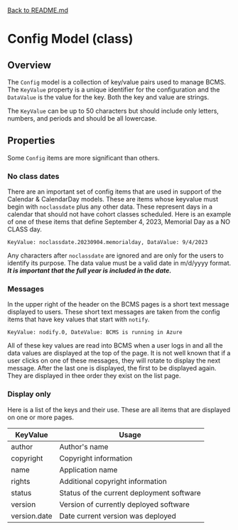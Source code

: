 [Back to README.md](/README.md)

# Config Model (class)

## Overview

The `Config` model is a collection of key/value pairs used to manage BCMS. The `KeyValue` property is a unique identifier for the configuration and the `DataValue` is the value for the key. Both the key and value are strings.

The `KeyValue` can be up to 50 characters but should include only letters, numbers, and periods and should be all lowercase.

## Properties

Some `Config` items are more significant than others.

### No class dates

There are an important set of config items that are used in support of the Calendar & CalendarDay models. These are items whose keyvalue must begin with `noclassdate` plus any other data. These represent days in a calendar that should not have cohort classes scheduled. Here is an example of one of these items that define September 4, 2023, Memorial Day as a NO CLASS day.

    KeyValue: noclassdate.20230904.memorialday, DataValue: 9/4/2023

Any characters after `noclassdate` are ignored and are only for the users to identify its purpose. The data value must be a valid date in m/d/yyyy format. ***It is important that the full year is included in the date.***

### Messages

In the upper right of the header on the BCMS pages is a short text message displayed to users. These short text messages are taken from the config items that have key values that start with `notify`.

    KeyValue: nodify.0, DateValue: BCMS is running in Azure

All of these key values are read into BCMS when a user logs in and all the data values are displayed at the top of the page. It is not well known that if a user clicks on one of these messages, they will rotate to display the next message. After the last one is displayed, the first to be displayed again. They are displayed in thee order they exist on the list page.

### Display only

Here is a list of the keys and their use. These are all items that are displayed on one or more pages.

| KeyValue  | Usage |
| ---       | ---   |
| author       | Author's name   |
| copyright | Copyright information |
| name  | Application name |
| rights | Additional copyright information |
| status | Status of the current deployment software |
| version | Version of currently deployed software |
| version.date | Date current version was deployed |
